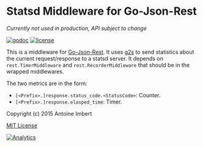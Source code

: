 Statsd Middleware for Go-Json-Rest
==================================

*Currently not used in production, API subject to change*

[![godoc](http://img.shields.io/badge/godoc-reference-blue.svg?style=flat)](https://godoc.org/github.com/ant0ine/go-json-rest-middleware-statsd) [![license](http://img.shields.io/badge/license-MIT-red.svg?style=flat)](https://raw.githubusercontent.com/ant0ine/go-json-rest-middleware-statsd/master/LICENSE)

This is a middleware for [Go-Json-Rest](https://github.com/ant0ine/go-json-rest).
It uses [g2s](https://github.com/peterbourgon/g2s) to send statistics about the current request/response to a statsd server.
It depends on `rest.TimerMiddleware` and `rest.RecorderMiddleware` that should be in the wrapped middlewares.

The two metrics are in the form:
* `[<Prefix>.]response.status_code.<StatusCode>`: Counter.
* `[<Prefix>.]response.elasped_time`: Timer.

Copyright (c) 2015 Antoine Imbert

[MIT License](https://github.com/ant0ine/go-json-rest-middleware-statsd/blob/master/LICENSE)

[![Analytics](https://ga-beacon.appspot.com/UA-309210-4/go-json-rest-middleware-statsd/master/readme)](https://github.com/igrigorik/ga-beacon)

